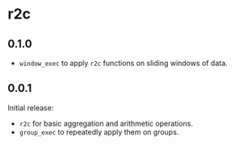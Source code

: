 # r2c

## 0.1.0

* `window_exec` to apply `r2c` functions on sliding windows of data.

## 0.0.1

Initial release:

* `r2c` for basic aggregation and arithmetic operations.
* `group_exec` to repeatedly apply them on groups.
